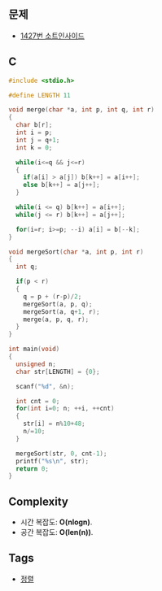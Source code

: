 ## 문제
- [1427번 소트인사이드](https://www.acmicpc.net/problem/1427)

## C
```c
#include <stdio.h>

#define LENGTH 11

void merge(char *a, int p, int q, int r) 
{
  char b[r];
  int i = p;
  int j = q+1;
  int k = 0;

  while(i<=q && j<=r) 
  {
    if(a[i] > a[j]) b[k++] = a[i++];
    else b[k++] = a[j++];
  }

  while(i <= q) b[k++] = a[i++];
  while(j <= r) b[k++] = a[j++];

  for(i=r; i>=p; --i) a[i] = b[--k];
}

void mergeSort(char *a, int p, int r) 
{
  int q;

  if(p < r) 
  {
    q = p + (r-p)/2;
    mergeSort(a, p, q);
    mergeSort(a, q+1, r);
    merge(a, p, q, r);
  }
}

int main(void) 
{
  unsigned n;
  char str[LENGTH] = {0};

  scanf("%d", &n);

  int cnt = 0;
  for(int i=0; n; ++i, ++cnt)
  {
    str[i] = n%10+48;
    n/=10;
  }

  mergeSort(str, 0, cnt-1);
  printf("%s\n", str);
  return 0;
}
```

## Complexity
- 시간 복잡도: <b>O(nlogn)</b>.
- 공간 복잡도: <b>O(len(n))</b>.

## Tags
- [정렬](https://github.com/myoi-oj/baekjoon-oj#sort)
